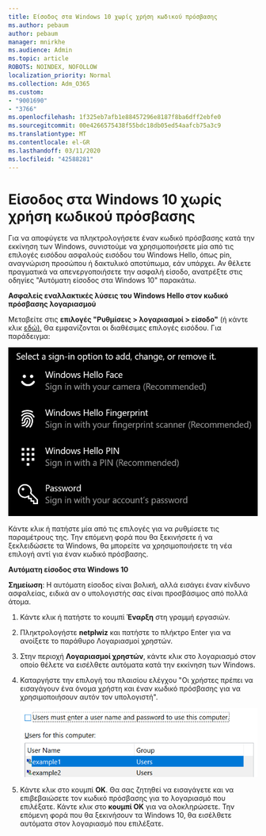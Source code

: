 ```yaml
---
title: Είσοδος στα Windows 10 χωρίς χρήση κωδικού πρόσβασης
ms.author: pebaum
author: pebaum
manager: mnirkhe
ms.audience: Admin
ms.topic: article
ROBOTS: NOINDEX, NOFOLLOW
localization_priority: Normal
ms.collection: Adm_O365
ms.custom:
- "9001690"
- "3766"
ms.openlocfilehash: 1f325eb7afb1e88457296e8187f8ba6dff2ebfe0
ms.sourcegitcommit: 00e4266575438f55bdc18db05ed54aafcb75a3c9
ms.translationtype: MT
ms.contentlocale: el-GR
ms.lasthandoff: 03/11/2020
ms.locfileid: "42588281"
---
```

# <a name="sign-in-to-windows-10-without-using-a-password"></a>Είσοδος στα Windows 10 χωρίς χρήση κωδικού πρόσβασης

Για να αποφύγετε να πληκτρολογήσετε έναν κωδικό πρόσβασης κατά την εκκίνηση των Windows, συνιστούμε να χρησιμοποιήσετε μία από τις επιλογές εισόδου ασφαλούς εισόδου του Windows Hello, όπως pin, αναγνώριση προσώπου ή δακτυλικό αποτύπωμα, εάν υπάρχει. Αν θέλετε πραγματικά να απενεργοποιήσετε την ασφαλή είσοδο, ανατρέξτε στις οδηγίες "Αυτόματη είσοδος στα Windows 10" παρακάτω.

**Ασφαλείς εναλλακτικές λύσεις του Windows Hello στον κωδικό πρόσβασης λογαριασμού**

Μεταβείτε στις **επιλογές "Ρυθμίσεις > λογαριασμοί > είσοδο"** (ή κάντε κλικ [εδώ).](ms-settings:signinoptions?activationSource=GetHelp) Θα εμφανίζονται οι διαθέσιμες επιλογές εισόδου. Για παράδειγμα:

![Επιλογές εισόδου.](media/sign-in-options.png)

Κάντε κλικ ή πατήστε μία από τις επιλογές για να ρυθμίσετε τις παραμέτρους της. Την επόμενη φορά που θα ξεκινήσετε ή να ξεκλειδώσετε τα Windows, θα μπορείτε να χρησιμοποιήσετε τη νέα επιλογή αντί για έναν κωδικό πρόσβασης. 

**Αυτόματη είσοδος στα Windows 10**

**Σημείωση**: Η αυτόματη είσοδος είναι βολική, αλλά εισάγει έναν κίνδυνο ασφαλείας, ειδικά αν ο υπολογιστής σας είναι προσβάσιμος από πολλά άτομα. 

1. Κάντε κλικ ή πατήστε το κουμπί **Έναρξη** στη γραμμή εργασιών.

2. Πληκτρολογήστε **netplwiz** και πατήστε το πλήκτρο Enter για να ανοίξετε το παράθυρο Λογαριασμοί χρηστών.

3. Στην περιοχή **Λογαριασμοί χρηστών**, κάντε κλικ στο λογαριασμό στον οποίο θέλετε να εισέλθετε αυτόματα κατά την εκκίνηση των Windows.

4. Καταργήστε την επιλογή του πλαισίου ελέγχου "Οι χρήστες πρέπει να εισαγάγουν ένα όνομα χρήστη και έναν κωδικό πρόσβασης για να χρησιμοποιήσουν αυτόν τον υπολογιστή".

    ![Οι χρήστες πρέπει να εισαγάγουν μια επιλογή ονόματος χρήστη και κωδικού πρόσβασης.](media/users-must-enter-username.png)

5. Κάντε κλικ στο κουμπί **OK**. Θα σας ζητηθεί να εισαγάγετε και να επιβεβαιώσετε τον κωδικό πρόσβασης για το λογαριασμό που επιλέξατε. Κάντε κλικ στο **κουμπί OK** για να ολοκληρώσετε. Την επόμενη φορά που θα ξεκινήσουν τα Windows 10, θα εισέλθετε αυτόματα στον λογαριασμό που επιλέξατε.
